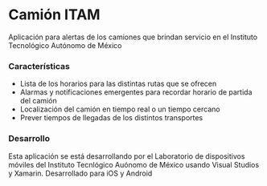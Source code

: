 # Camión ITAM

Aplicación para alertas de los camiones que brindan servicio en el Instituto Tecnológico Autónomo de México

### Características

+ Lista de los horarios para las distintas rutas que se ofrecen
+ Alarmas y notificaciones emergentes para recordar horario de partida del camión
+ Localización del camión en tiempo real o un tiempo cercano
+ Prever tiempos de llegadas de los distintos transportes

### Desarrollo

Esta aplicación se está desarrollando por el Laboratorio de dispositivos móviles del Instituto Tecnlógico Auónomo de México usando Visual Studios y Xamarin. Desarrollado para iOS y Android
